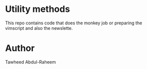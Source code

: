 # Utility methods
This repo contains code that does the monkey job or preparing the vimscript and also the newslette.

# Author
Tawheed Abdul-Raheem
